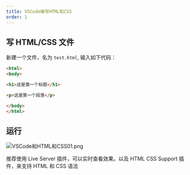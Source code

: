 ```yaml
---
title: VSCode编写HTML和CSS
order: 1 
---
```


## 写 HTML/CSS 文件

新建一个文件，名为 `test.html`, 输入如下代码：
```html
<html>
<body>

<h1>这是第一个标题</h1>

<p>这是第一个段落</p>

</body>
</html>
```

## 运行

![VSCode和HTML和CSS01.png](https://zhf-picture.oss-cn-qingdao.aliyuncs.com/my-img/VSCode和HTML和CSS01.png)

推荐使用 Live Server 插件，可以实时查看效果。以及 HTML CSS Support 插件，来支持 HTML 和 CSS 语法